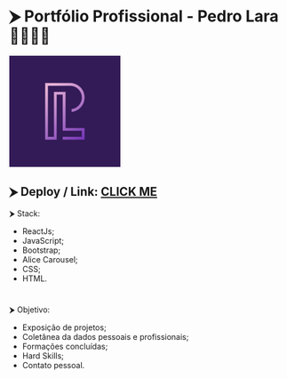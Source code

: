 # ⮞ Portfólio Profissional - Pedro Lara 👨‍💻🐱‍👤
<img src="/LogoPedroLara.jpg" width="200"></img>
## ⮞ Deploy / Link: [CLICK ME](https://pedro-lara.vercel.app)
⮞ Stack:
- ReactJs;
- JavaScript;
- Bootstrap;
- Alice Carousel;
- CSS;
- HTML.
# 
⮞ Objetivo:
- Exposição de projetos;
- Coletânea da dados pessoais e profissionais;
- Formações concluídas;
- Hard Skills;
- Contato pessoal.
